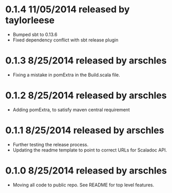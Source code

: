 # 0.1.4 11/05/2014 released by taylorleese
* Bumped sbt to 0.13.6
* Fixed dependency conflict with sbt release plugin

# 0.1.3 8/25/2014 released by arschles
* Fixing a mistake in pomExtra in the Build.scala file.

# 0.1.2 8/25/2014 released by arschles
* Adding pomExtra, to satisfy maven central requirement

# 0.1.1 8/25/2014 released by arschles
* Further testing the release process.
* Updating the readme template to point to correct URLs for Scaladoc API.

# 0.1.0 8/25/2014 released by arschles
* Moving all code to public repo. See README for top level features.
